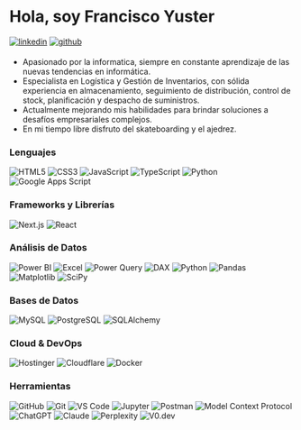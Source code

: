 # Hola, soy Francisco Yuster 
<p>
<a href="https://www.linkedin.com/in/francisco-yuster-aa0b06258/" target="_blank"><img src="https://img.shields.io/badge/linkedin-%231E77B5.svg?&style=for-the-badge&logo=linkedin&logoColor=white" alt="linkedin" style="margin-bottom: 5px;"/></a>  
<a href="https://github.com/FranciscoYuster" target="_blank"><img src="https://img.shields.io/badge/github-%2324292e.svg?&style=for-the-badge&logo=github&logoColor=white" alt="github" style="margin-bottom: 5px;"/></a>
</p>

- Apasionado por la informatica, siempre en constante aprendizaje de las nuevas tendencias en informática.
- Especialista en Logística y Gestión de Inventarios, con sólida experiencia en almacenamiento, seguimiento de distribución, control de stock, planificación y despacho de suministros.
- Actualmente mejorando mis habilidades para brindar soluciones a desafíos empresariales complejos.
- En mi tiempo libre disfruto del skateboarding y el ajedrez.

### Lenguajes
![HTML5](https://img.shields.io/badge/-HTML5-000?&logo=HTML5)
![CSS3](https://img.shields.io/badge/-CSS3-000?&logo=CSS3)
![JavaScript](https://img.shields.io/badge/-JavaScript-000?&logo=JavaScript)
![TypeScript](https://img.shields.io/badge/-TypeScript-000?&logo=TypeScript)
![Python](https://img.shields.io/badge/-Python-000?&logo=Python)
![Google Apps Script](https://img.shields.io/badge/-Google%20Apps%20Script-000?&logo=google)

### Frameworks y Librerías
![Next.js](https://img.shields.io/badge/-Next.js-000?&logo=nextdotjs)
![React](https://img.shields.io/badge/-React-000?&logo=react)

### Análisis de Datos
![Power BI](https://img.shields.io/badge/Power%20BI-black?logo=powerbi&logoColor=F2C811)
![Excel](https://img.shields.io/badge/-Excel-000?&logo=microsoft-excel&logoColor=green)
![Power Query](https://img.shields.io/badge/-Power%20Query-000?&logo=microsoft-excel&logoColor=green)
![DAX](https://img.shields.io/badge/-DAX%20Analytics-000?&logo=microsoft)
![Python](https://img.shields.io/badge/-Python-000?&logo=Python)
![Pandas](https://img.shields.io/badge/-Pandas-000?&logo=pandas)
![Matplotlib](https://img.shields.io/badge/-Matplotlib-000?&logo=matplotlib)
![SciPy](https://img.shields.io/badge/-SciPy-000?&logo=scipy)

### Bases de Datos
![MySQL](https://img.shields.io/badge/-MySQL-000?&logo=MySQL)
![PostgreSQL](https://img.shields.io/badge/-PostgreSQL-000?&logo=PostgreSQL)
![SQLAlchemy](https://img.shields.io/badge/-SQLAlchemy-000?&logo=sqlalchemy&logoColor=blue)

### Cloud & DevOps
![Hostinger](https://img.shields.io/badge/-Hostinger-000?&logo=hostinger)
![Cloudflare](https://img.shields.io/badge/-Cloudflare-000?&logo=cloudflare)
![Docker](https://img.shields.io/badge/-Docker-000?&logo=Docker)

### Herramientas
![GitHub](https://img.shields.io/badge/-GitHub-000?&logo=github)
![Git](https://img.shields.io/badge/-Git-000?&logo=git)
![VS Code](https://img.shields.io/badge/-VS%20Code-000?&logo=visualstudiocode)
![Jupyter](https://img.shields.io/badge/-Jupyter%20Notebook-000?&logo=jupyter)
![Postman](https://img.shields.io/badge/-Postman-000?&logo=postman)
![Model Context Protocol](https://img.shields.io/badge/Model%20Context%20Protocol-black?logo=modelcontextprotocol&logoColor=F2C811)
![ChatGPT](https://img.shields.io/badge/-ChatGPT-000?&logo=openai)
![Claude](https://img.shields.io/badge/-Claude-000?&logo=Anthropic)
![Perplexity](https://img.shields.io/badge/-Perplexity-000?&logo=perplexity)
![V0.dev](https://img.shields.io/badge/-V0.dev-000?&logo=v0)
